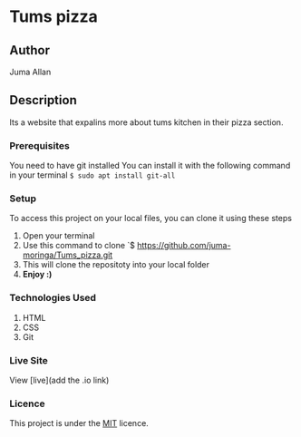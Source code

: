 
# Tums pizza
## Author
Juma Allan
## Description
Its a website that expalins more about tums kitchen in their pizza section.
### Prerequisites
You need to have git installed
You can install it with the following command in your terminal
`$ sudo apt install git-all`
### Setup
To access this project on your local files, you can clone it using these steps
1. Open your terminal
1. Use this command to clone `$ https://github.com/juma-moringa/Tums_pizza.git
1. This will clone the repositoty into your local folder
1. __Enjoy :)__
### Technologies Used
1. HTML
1. CSS
1. Git
### Live Site
View [live](add the .io link)
### Licence
This project is under the  [MIT](LICENSE) licence.